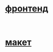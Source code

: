 # [фронтенд](https://prof.movies.explorer.nomoredomains.club/)

<br />

# [макет](<https://www.figma.com/file/oBVUQf2XYTRrq2ENZsGnwi/Diploma-(Copy)?node-id=932%3A4497>)
